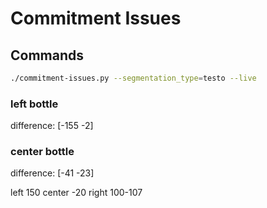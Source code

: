 # Commitment Issues

## Commands

```bash
./commitment-issues.py --segmentation_type=testo --live
```


### left bottle
difference:  [-155   -2]

### center bottle

difference:  [-41 -23]


left 150
center -20
right 100-107